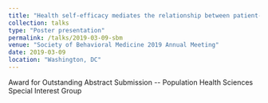 ```yaml
---
title: "Health self-efficacy mediates the relationship between patient-centered communication and physical and emotional health"
collection: talks
type: "Poster presentation"
permalink: /talks/2019-03-09-sbm
venue: "Society of Behavioral Medicine 2019 Annual Meeting"
date: 2019-03-09
location: "Washington, DC"
---
```


Award for Outstanding Abstract Submission -- Population Health Sciences Special Interest Group 
